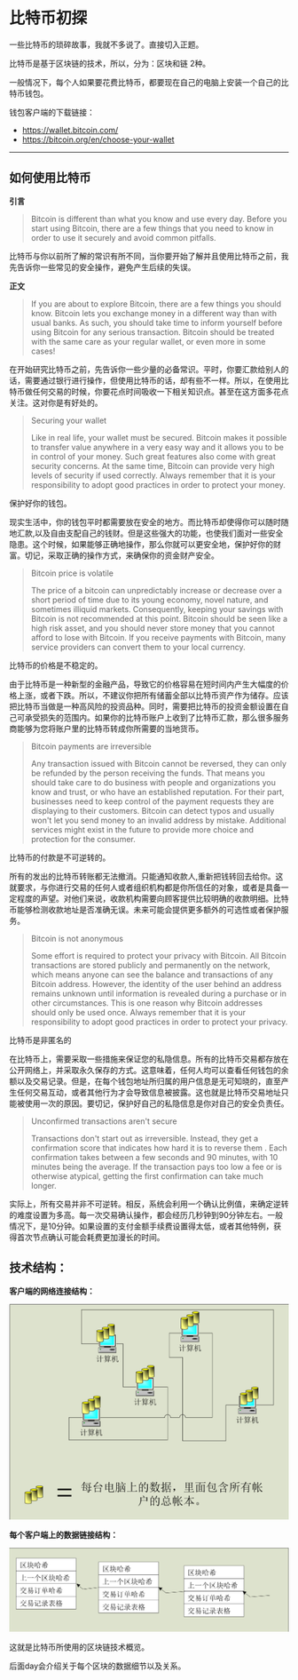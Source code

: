 # 比特币初探 #

一些比特币的琐碎故事，我就不多说了。直接切入正题。

比特币是基于区块链的技术，所以，分为：区块和链 2种。

一般情况下，每个人如果要花费比特币，都要现在自己的电脑上安装一个自己的比特币钱包。

钱包客户端的下载链接：

- https://wallet.bitcoin.com/
- https://bitcoin.org/en/choose-your-wallet


----------


## 如何使用比特币 ##

**引言**

> Bitcoin is different than what you know and use every day. Before you start using Bitcoin, there are a few things that you need to know in order to use it securely and avoid common pitfalls.

比特币与你以前所了解的常识有所不同，当你要开始了解并且使用比特币之前，我先告诉你一些常见的安全操作，避免产生后续的失误。


**正文**

> If you are about to explore Bitcoin, there are a few things you should know. Bitcoin lets you exchange money in a different way than with usual banks. As such, you should take time to inform yourself before using Bitcoin for any serious transaction. Bitcoin should be treated with the same care as your regular wallet, or even more in some cases!

在开始研究比特币之前，先告诉你一些少量的必备常识。平时，你要汇款给别人的话，需要通过银行进行操作，但使用比特币的话，却有些不一样。所以，在使用比特币做任何交易的时候，你要花点时间吸收一下相关知识点。甚至在这方面多花点关注。这对你是有好处的。

> Securing your wallet
> 
> Like in real life, your wallet must be secured. Bitcoin makes it possible to transfer value anywhere in a very easy way and it allows you to be in control of your money. Such great features also come with great security concerns. At the same time, Bitcoin can provide very high levels of security if used correctly. Always remember that it is your responsibility to adopt good practices in order to protect your money.

保护好你的钱包。

现实生活中，你的钱包平时都需要放在安全的地方。而比特币却使得你可以随时随地汇款,以及自由支配自己的钱财。但是这些强大的功能，也使我们面对一些安全隐患。这个时候，如果能够正确地操作，那么你就可以更安全地，保护好你的财富。切记，采取正确的操作方式，来确保你的资金财产安全。


> Bitcoin price is volatile
> 
> The price of a bitcoin can unpredictably increase or decrease over a short period of time due to its young economy, novel nature, and sometimes illiquid markets. Consequently, keeping your savings with Bitcoin is not recommended at this point. Bitcoin should be seen like a high risk asset, and you should never store money that you cannot afford to lose with Bitcoin. If you receive payments with Bitcoin, many service providers can convert them to your local currency.

比特币的价格是不稳定的。

由于比特币是一种新型的金融产品，导致它的价格容易在短时间内产生大幅度的价格上涨，或者下跌。所以，不建议你把所有储蓄全部以比特币资产作为储存。应该把比特币当做是一种高风险的投资品种。同时，需要把比特币的投资金额设置在自己可承受损失的范围内。如果你的比特币账户上收到了比特币汇款，那么很多服务商能够为您将账户里的比特币转成你所需要的当地货币。

> Bitcoin payments are irreversible
> 
> Any transaction issued with Bitcoin cannot be reversed, they can only be refunded by the person receiving the funds. That means you should take care to do business with people and organizations you know and trust, or who have an established reputation. For their part, businesses need to keep control of the payment requests they are displaying to their customers. Bitcoin can detect typos and usually won't let you send money to an invalid address by mistake. Additional services might exist in the future to provide more choice and protection for the consumer.

比特币的付款是不可逆转的。

所有的发出的比特币转账都无法撤消。只能通知收款人,重新把钱转回去给你。这就要求，与你进行交易的任何人或者组织机构都是你所信任的对象，或者是具备一定程度的声望。对他们来说，收款机构需要向顾客提供比较明确的收款明细。比特币能够检测收款地址是否准确无误。未来可能会提供更多额外的可选性或者保护服务。

> Bitcoin is not anonymous
> 
> Some effort is required to protect your privacy with Bitcoin. All Bitcoin transactions are stored publicly and permanently on the network, which means anyone can see the balance and transactions of any Bitcoin address. However, the identity of the user behind an address remains unknown until information is revealed during a purchase or in other circumstances. This is one reason why Bitcoin addresses should only be used once. Always remember that it is your responsibility to adopt good practices in order to protect your privacy.

比特币是非匿名的

在比特币上，需要采取一些措施来保证您的私隐信息。所有的比特币交易都存放在公开网络上，并采取永久保存的方式。这意味着，任何人均可以查看任何钱包的余额以及交易记录。但是，在每个钱包地址所归属的用户信息是无可知晓的，直至产生任何交易互动，或者其他行为才会导致信息被披露。这也就是比特币交易地址只能被使用一次的原因。要切记，保护好自己的私隐信息是你对自己的安全负责任。

> Unconfirmed transactions aren't secure
> 
> Transactions don't start out as irreversible. Instead, they get a confirmation score that indicates how hard it is to reverse them . Each confirmation takes between a few seconds and 90 minutes, with 10 minutes being the average. If the transaction pays too low a fee or is otherwise atypical, getting the first confirmation can take much longer.

实际上，所有交易并非不可逆转。相反，系统会利用一个确认比例值，来确定逆转的难度设置为多高。每一次交易确认操作，都会经历几秒钟到90分钟左右。一般情况下，是10分钟。如果设置的支付金额手续费设置得太低，或者其他特例，获得首次节点确认可能会耗费更加漫长的时间。



## 技术结构： ##

**客户端的网络连接结构：**

![](img/1.png)

**每个客户端上的数据链接结构：**

![](img/2.png)

这就是比特币所使用的区块链技术概览。

后面day会介绍关于每个区块的数据细节以及关系。